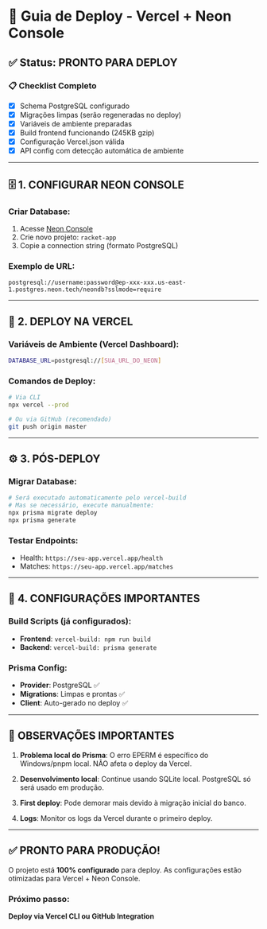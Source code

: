 # 🚀 Guia de Deploy - Vercel + Neon Console

## ✅ Status: PRONTO PARA DEPLOY

### 📋 Checklist Completo

- [x] Schema PostgreSQL configurado
- [x] Migrações limpas (serão regeneradas no deploy)
- [x] Variáveis de ambiente preparadas
- [x] Build frontend funcionando (245KB gzip)
- [x] Configuração Vercel.json válida
- [x] API config com detecção automática de ambiente

---

## 🗄️ 1. CONFIGURAR NEON CONSOLE

### Criar Database:

1. Acesse [Neon Console](https://console.neon.tech)
2. Crie novo projeto: `racket-app`
3. Copie a connection string (formato PostgreSQL)

### Exemplo de URL:

```
postgresql://username:password@ep-xxx-xxx.us-east-1.postgres.neon.tech/neondb?sslmode=require
```

---

## 🚀 2. DEPLOY NA VERCEL

### Variáveis de Ambiente (Vercel Dashboard):

```bash
DATABASE_URL=postgresql://[SUA_URL_DO_NEON]
```

### Comandos de Deploy:

```bash
# Via CLI
npx vercel --prod

# Ou via GitHub (recomendado)
git push origin master
```

---

## ⚙️ 3. PÓS-DEPLOY

### Migrar Database:

```bash
# Será executado automaticamente pelo vercel-build
# Mas se necessário, execute manualmente:
npx prisma migrate deploy
npx prisma generate
```

### Testar Endpoints:

- Health: `https://seu-app.vercel.app/health`
- Matches: `https://seu-app.vercel.app/matches`

---

## 🔧 4. CONFIGURAÇÕES IMPORTANTES

### Build Scripts (já configurados):

- **Frontend**: `vercel-build: npm run build`
- **Backend**: `vercel-build: prisma generate`

### Prisma Config:

- **Provider**: PostgreSQL ✅
- **Migrations**: Limpas e prontas ✅
- **Client**: Auto-gerado no deploy ✅

---

## 🚨 OBSERVAÇÕES IMPORTANTES

1. **Problema local do Prisma**: O erro EPERM é específico do Windows/pnpm local. NÃO afeta o deploy da Vercel.

2. **Desenvolvimento local**: Continue usando SQLite local. PostgreSQL só será usado em produção.

3. **First deploy**: Pode demorar mais devido à migração inicial do banco.

4. **Logs**: Monitor os logs da Vercel durante o primeiro deploy.

---

## ✅ PRONTO PARA PRODUÇÃO!

O projeto está **100% configurado** para deploy.
As configurações estão otimizadas para Vercel + Neon Console.

### Próximo passo:

**Deploy via Vercel CLI ou GitHub Integration**
